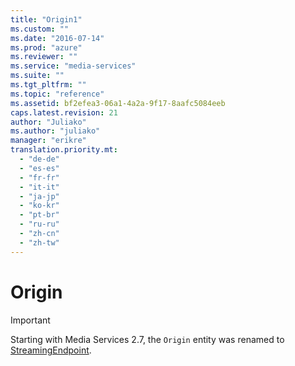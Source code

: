 ```yaml
---
title: "Origin1"
ms.custom: ""
ms.date: "2016-07-14"
ms.prod: "azure"
ms.reviewer: ""
ms.service: "media-services"
ms.suite: ""
ms.tgt_pltfrm: ""
ms.topic: "reference"
ms.assetid: bf2efea3-06a1-4a2a-9f17-8aafc5084eeb
caps.latest.revision: 21
author: "Juliako"
ms.author: "juliako"
manager: "erikre"
translation.priority.mt: 
  - "de-de"
  - "es-es"
  - "fr-fr"
  - "it-it"
  - "ja-jp"
  - "ko-kr"
  - "pt-br"
  - "ru-ru"
  - "zh-cn"
  - "zh-tw"
---
```

# Origin
> [!IMPORTANT]
>  Starting with Media Services 2.7, the `Origin` entity was renamed to [StreamingEndpoint](../MediaServicesREST/streamingendpoint.md).